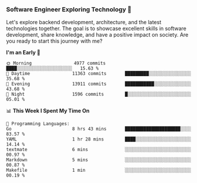 ### Software Engineer Exploring Technology 🚀 

Let's explore backend development, architecture, and the latest technologies together. The goal is to showcase excellent skills in software development, share knowledge, and have a positive impact on society. Are you ready to start this journey with me?

<!--START_SECTION:waka-->
**I'm an Early 🐤** 

```text
🌞 Morning                4977 commits        ████░░░░░░░░░░░░░░░░░░░░░   15.63 % 
🌆 Daytime                11363 commits       █████████░░░░░░░░░░░░░░░░   35.68 % 
🌃 Evening                13911 commits       ███████████░░░░░░░░░░░░░░   43.68 % 
🌙 Night                  1596 commits        █░░░░░░░░░░░░░░░░░░░░░░░░   05.01 % 
```


📊 **This Week I Spent My Time On** 

```text
💬 Programming Languages: 
Go                       8 hrs 43 mins       █████████████████████░░░░   83.57 % 
YAML                     1 hr 28 mins        ████░░░░░░░░░░░░░░░░░░░░░   14.14 % 
textmate                 6 mins              ░░░░░░░░░░░░░░░░░░░░░░░░░   00.97 % 
Markdown                 5 mins              ░░░░░░░░░░░░░░░░░░░░░░░░░   00.87 % 
Makefile                 1 min               ░░░░░░░░░░░░░░░░░░░░░░░░░   00.19 % 
```


<!--END_SECTION:waka-->
